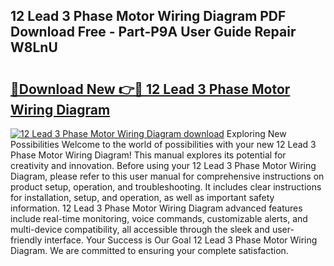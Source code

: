 ## 12 Lead 3 Phase Motor Wiring Diagram PDF Download Free - Part-P9A User Guide Repair W8LnU

# <h2><a href="http://dfntiu9.blite.top/?on=12+Lead+3+Phase+Motor+Wiring+Diagram">🔗Download New 👉🔴 12 Lead 3 Phase Motor Wiring Diagram</a></h2>

[![12 Lead 3 Phase Motor Wiring Diagram download](https://i.imgur.com/lujVjoI.png)](http://dfntiu9.blite.top/?on=12+Lead+3+Phase+Motor+Wiring+Diagram)
Exploring New Possibilities Welcome to the world of possibilities with your new 12 Lead 3 Phase Motor Wiring Diagram! This manual explores its potential for creativity and innovation. Before using your 12 Lead 3 Phase Motor Wiring Diagram, please refer to this user manual for comprehensive instructions on product setup, operation, and troubleshooting. It includes clear instructions for installation, setup, and operation, as well as important safety information. 12 Lead 3 Phase Motor Wiring Diagram advanced features include real-time monitoring, voice commands, customizable alerts, and multi-device compatibility, all accessible through the sleek and user-friendly interface. Your Success is Our Goal 12 Lead 3 Phase Motor Wiring Diagram. We are committed to ensuring your complete satisfaction.
